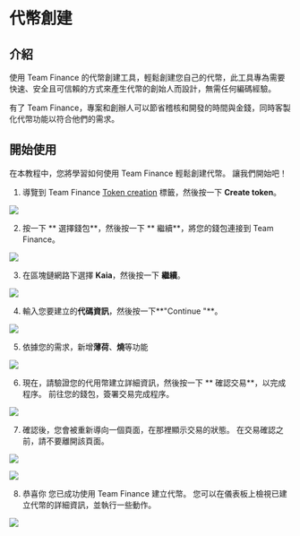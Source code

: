 # 代幣創建

## 介紹

使用 Team Finance 的代幣創建工具，輕鬆創建您自己的代幣，此工具專為需要快速、安全且可信賴的方式來產生代幣的創始人而設計，無需任何編碼經驗。

有了 Team Finance，專案和創辦人可以節省稽核和開發的時間與金錢，同時客製化代幣功能以符合他們的需求。

## 開始使用

在本教程中，您將學習如何使用 Team Finance 輕鬆創建代幣。 讓我們開始吧！

1. 導覽到 Team Finance [Token creation](https://app.team.finance/token-creation) 標籤，然後按一下 **Create token**。

![](/img/build/tools/token-management/token-creation/tc-step-1.png)

2. 按一下 \*\* 選擇錢包\*\*，然後按一下 \*\* 繼續\*\*，將您的錢包連接到 Team Finance。

![](/img/build/tools/token-management/token-creation/tc-step-2.png)

3. 在區塊鏈網路下選擇 **Kaia**，然後按一下 **繼續**。

![](/img/build/tools/token-management/token-creation/tc-step-3.png)

4. 輸入您要建立的**代碼資訊**，然後按一下\*\*"Continue "\*\*。

![](/img/build/tools/token-management/token-creation/tc-step-4.png)

5. 依據您的需求，新增**薄荷**、**燒**等功能

![](/img/build/tools/token-management/token-creation/tc-step-5.png)

6. 現在，請驗證您的代用幣建立詳細資訊，然後按一下 \*\* 確認交易\*\*，以完成程序。 前往您的錢包，簽署交易完成程序。

![](/img/build/tools/token-management/token-creation/tc-step-6.png)

7. 確認後，您會被重新導向一個頁面，在那裡顯示交易的狀態。 在交易確認之前，請不要離開該頁面。

![](/img/build/tools/token-management/token-creation/tc-step-7a.png)

![](/img/build/tools/token-management/token-creation/tc-step-7b.png)

8. 恭喜你 您已成功使用 Team Finance 建立代幣。 您可以在儀表板上檢視已建立代幣的詳細資訊，並執行一些動作。

![](/img/build/tools/token-management/token-creation/tc-step-8.png)
